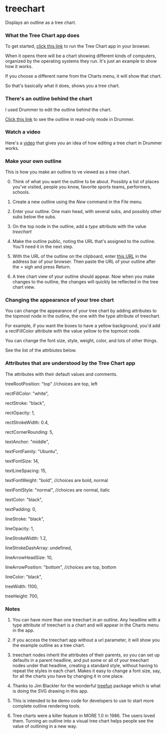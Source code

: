 # treechart

Displays an outline as a tree chart. 

### What the Tree Chart app does

To get started, <a href="http://treechart.scripting.com/?url=http://drummer.scripting.com/cluelessnewbie/treechartDemo.opml">click this link</a> to run the Tree Chart app in your browser. 

When it opens there will be a chart showing different kinds of computers, organized by the operating systems they run. It's just an example to show how it works.  

If you choose a different name from the Charts menu, it will show that chart. 

So that's basically what it does, shows you a tree chart.

### There's an outline behind the chart

I used Drummer to edit the outline behind the chart. 

<a href="http://drummer.scripting.com/?url=http://drummer.scripting.com/cluelessnewbie/treechartDemo.opml">Click this link</a> to see the outline in read-only mode in Drummer.

### Watch a video

Here's a <a href="https://www.youtube.com/watch?v=-5DAQwL_eNE">video</a> that gives you an idea of how editing a tree chart in Drummer works. 

### Make your own outline

This is how you make an outline to ve viewed as a tree chart.

0. Think of what you want the outline to be about. Possibly a list of places you've visited, people you know, favorite sports teams, performers, schools. 

1. Create a new outline using the <i>New</i> command in the File menu. 

3. Enter your outline. One main head, with several subs, and possibly other subs below the subs. 

4. On the top node in the outline, add a <i>type</i> attribute with the value <i>treechart</i>

2. Make the outline public, noting the URL that's assigned to the outline. You'll need it in the next step.

4. With the URL of the outline on the clipboard, enter <a href="http://treechart.scripting.com/?url=">this URL</a> in the address bar of your browser. Then paste the URL of your outline after the = sigh and press Return. 

5. A tree chart view of your outline should appear. Now when you make changes to the outline, the changes will quickly be reflected in the tree chart view. 

### Changing the appearance of your tree chart

You can change the appearance of your tree chart by adding attributes to the topmost node in the outline, the one with the type attribute of treechart. 

For example, if you want the boxes to have a yellow background, you'd add a rectFillColor attribute with the value yellow to the topmost node. 

You can change the font size, style, weight, color, and lots of other things. 

See the list of the attrbiutes below. 

### Attributes that are understood by the Tree Chart app

The attributes with their default values and comments. 

treeRootPosition: "top" //choices are top, left



rectFillColor: "white",

rectStroke: "black",

rectOpacity: 1,

rectStrokeWidth: 0.4,

rectCornerRounding: 5,



textAnchor: "middle",

textFontFamily: "Ubuntu",

textFontSize: 14,

textLineSpacing: 15,

textFontWeight: "bold", //choices are bold, normal

textFontStyle: "normal", //choices are normal, italic

textColor: "black",

textPadding: 0,



lineStroke: "black",

lineOpacity: 1,

lineStrokeWidth: 1.2,

lineStrokeDashArray: undefined,

lineArrowHeadSize: 10,

lineArrowPosition: "bottom", //choices are top, bottom

lineColor: "black",



treeWidth: 1100,

treeHeight: 700,

### Notes

1. You can have more than one treechart in an outline. Any headline with a type attribute of treechart is a chart and will appear in the Charts menu in the app.

2. If you access the treechart app without a url parameter, it will show you the example outline as a tree chart. 

2. treechart nodes inherit the attributes of their parents, so you can set up defaults in a parent headline, and put some or all of your treechart nodes under that headline, creating a standard style, without having to repeat the styles in each chart. Makes it easy to change a font size, say, for all the charts you have by changing it in one place. 

3. Thanks to Jim Blackler for the wonderful <a href="https://github.com/jimblackler/treefun">treefun</a> package which is what is doing the SVG drawing in this app. 

4. This is intended to be demo code for developers to use to start more complete outline rendering tools. 

5. Tree charts were a killer feature in MORE 1.0 in 1986. The users loved them. Turning an outline into a visual tree chart helps people see the value of outlining in a new way.

